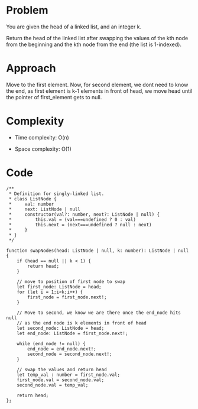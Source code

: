 # Problem

You are given the head of a linked list, and an integer k.

Return the head of the linked list after swapping the values of the kth node from the beginning and the kth node from the end (the list is 1-indexed).

# Approach
Move to the first element.
Now, for second element, we dont need to know the end, as first element is k-1 elements in front of head, we move head until the pointer of first_element gets to null.

# Complexity
- Time complexity:
O(n)

- Space complexity:
O(1)

# Code
```
/**
 * Definition for singly-linked list.
 * class ListNode {
 *     val: number
 *     next: ListNode | null
 *     constructor(val?: number, next?: ListNode | null) {
 *         this.val = (val===undefined ? 0 : val)
 *         this.next = (next===undefined ? null : next)
 *     }
 * }
 */

function swapNodes(head: ListNode | null, k: number): ListNode | null {
    if (head == null || k < 1) {
        return head;
    }

    // move to position of first node to swap
    let first_node: ListNode = head;
    for (let i = 1;i<k;i++) {
        first_node = first_node.next!;
    }

    // Move to second, we know we are there once the end_node hits null
    // as the end node is k elements in front of head
    let second_node: ListNode = head;
    let end_node: ListNode = first_node.next!;

    while (end_node != null) {
        end_node = end_node.next!;
        second_node = second_node.next!;
    }

    // swap the values and return head
    let temp_val : number = first_node.val;
    first_node.val = second_node.val;
    second_node.val = temp_val;

    return head;
};
```